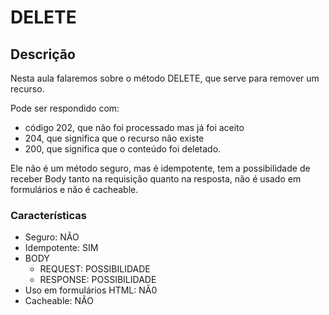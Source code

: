 # DELETE

## Descrição

Nesta aula falaremos sobre o método DELETE, que serve para remover um recurso.

Pode ser respondido com:

- código 202, que não foi processado mas já foi aceito
- 204, que significa que o recurso não existe
- 200, que significa que o conteúdo foi deletado.

Ele não é um método seguro, mas é idempotente, tem a possibilidade de receber Body tanto na requisição quanto na resposta, não é usado em formulários e não é cacheable.

### Características

- Seguro: NÃO
- Idempotente: SIM
- BODY
  - REQUEST: POSSIBILIDADE
  - RESPONSE: POSSIBILIDADE
- Uso em formulários HTML: NÃ0
- Cacheable: NÃO

